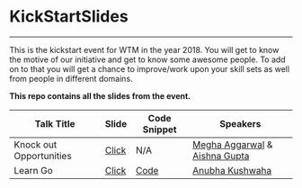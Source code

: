 # KickStartSlides
----------------------

This is the kickstart event for WTM in the year 2018. You will get to know the motive of our initiative and get to know some awesome people. To add on to that you will get a chance to improve/work upon your skill sets as well from people in different domains.

**This repo contains all the slides from the event.**

|  Talk Title  |  Slide  |  Code Snippet | Speakers |
|--------------|---------|---------------|----------|
| Knock out Opportunities | [Click](https://github.com/WTM-NewDelhi/KickStartSlides/blob/master/Knockout%20opportunities.pdf)| N/A | [Megha Aggarwal](https://github.com/codeb1ooded) & [Aishna Gupta](https://github.com/aishna2502) |
| Learn Go | [Click](https://github.com/WTM-NewDelhi/KickStartSlides/blob/master/Why%20Go.pdf)| [Code](https://github.com/WTM-NewDelhi/GoConcurrency) | [Anubha Kushwaha](https://github.com/anubhakushwaha)
